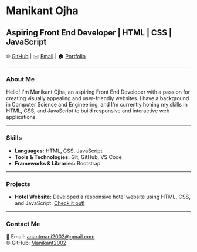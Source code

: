 
# Manikant Ojha

## Aspiring Front End Developer | HTML | CSS | JavaScript

🌐 [GitHub](https://github.com/Manikant2002) | ✉️ [Email](mailto:anantmani2002@gmail.com) | 🏠 [Portfolio](https://manikant2002.github.io/Simplotel/)

---

### About Me

Hello! I'm Manikant Ojha, an aspiring Front End Developer with a passion for creating visually appealing and user-friendly websites. I have a background in Computer Science and Engineering, and I'm currently honing my skills in HTML, CSS, and JavaScript to build responsive and interactive web applications.

---

### Skills

- **Languages:** HTML, CSS, JavaScript
- **Tools & Technologies:** Git, GitHub, VS Code
- **Frameworks & Libraries:** Bootstrap

---

### Projects

- **Hotel Website:** Developed a responsive hotel website using HTML, CSS, and JavaScript. [Check it out!](https://manikant2002.github.io/Simplotel/)

---

### Contact Me

📧 Email: anantmani2002@gmail.com  
🌐 GitHub: [Manikant2002](https://github.com/Manikant2002)
